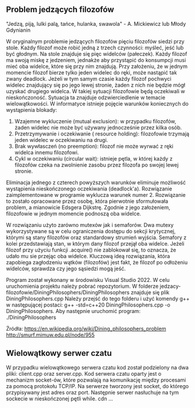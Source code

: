 ## Problem jedzących filozofów
"Jedzą, piją, lulki palą, tańce, hulanka, swawola" - A. Mickiewicz lub Młody Gdynianin

W oryginalnym problemie jedzących filozofów pięciu filozofów siedzi przy stole. Każdy filozof może robić jedną z trzech czynności: myśleć, jeść lub być głodnym. Na stole znajduje się pięc widelców (pałeczek). Każdy filozof ma swoją miskę z jedzeniem, jednakże aby przystąpić do konsumpcji musi mieć oba widelce, które się przy nim znajdują. Przy założeniu, że w jednym momencie filozof bierze tylko jeden widelec do ręki, może nastąpić tak zwany deadlock. Jeżeli w tym samym czasie każdy filozof pochwyci widelec znajdujący się po jego lewej stronie, żaden z nich nie będzie mógł uzyskać drugiego widelca. W takiej sytuacji filozofowie będą oczekiwali w nieskończoność. 
Sytuacja ta znajduje odzwierciedlenie w temacie wielowątkowości.
W informatyce istnieje pojęcie warunków koniecznych do wystąpienia blokady:
1. Wzajemne wykluczenie (mutual exclusion): w przypadku filozofów, żaden widelec nie może być używany jednocześnie przez kilka osób.
2. Przetrzymywanie i oczekiwanie ( resource holding): filozofowie trzymają jeden widelec w oczekiwaniu na drugi.
3. Brak wywłasczeń (no preemption): filozof nie może wyrwać z ręki widelca innemu filozofowi.
4. Cykl w oczekiwaniu (circular wait): istnieje pętla, w której każdy z filozofów czeka na zwolnienie zasobu przez filozofa po swojej lewej stronie. 

Eliminacja jednego z czterech powyższych warunków eliminuje możliwość wystąpienia nieskończonego oczekiwania (deadlock'a). 
Rozwiązanie zaimplementowane w programie wyklucza warunek numer 2. Rozwiązanie to zostało opracowane przez osobę, która pierwotnie sformułowała problem, a mianowicie Edsgera Dijkstrę. Zgodnie z jego założeniem, filozofowie w jednym momencie podnoszą oba widelce. 

W rozwiązaniu użyto zarówno mutexów jak i semaforów. Dwa mutexy wykorzystywane są w celu ograniczenia dostępu do sekcji krytycznej, którymi są stany filozofów oraz standardowy strumień wyjścia. 
Semafory z kolei przedstawiają stan, w którym dany filozof przejął oba widelce. Jeżeli filozof przy użyciu funkcji .acquire() nie zablokował się, to oznacza, że udało mu sie przejąc oba widelce. 
Kluczową ideą rozwiązania, która zapobiega zagłodzeniu wątków (filozofów) jest fakt, że filozof po odłożeniu widelców, sprawdza czy jego sąsiedzi mogą jeść. 

Program został wykonany w środowisku Visual Studio 2022. W celu uruchomienia projektu należy pobrać repozytorium.
W folderze jedzacy-filozofowie/DiningPhilosophers/DiningPhilosophers znajduje się plik DiningPhilosophers.cpp
Należy przejść do tego folderu i użyć komendy g++ w następującej postaci:
g++ -std=c++20 DiningPhilosophers.cpp -o DiningPhilosophers.
Aby następnie uruchomić program:
./DiningPhilosophers

Źródła:
https://en.wikipedia.org/wiki/Dining_philosophers_problem
http://smurf.mimuw.edu.pl/node/955
## Wielowątkowy serwer czatu
W przypadku wielowątkowego serwera czatu kod został podzielony na dwa pliki: client.cpp oraz server.cpp. Kod serwera czatu oparty jest o mechanizm socket-ów, które pozwalają na komunikację między procesami za pomocą protokołu TCP/IP. Na serwerze tworzony jest socket, do którego przypisywany jest adres oraz port. Następnie serwer nasłuchuje na tym sockecie w nieskończonej pętli while.
cdn ...
